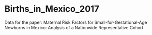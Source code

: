 # Births_in_Mexico_2017
Data for the paper: Maternal Risk Factors for Small-for-Gestational-Age Newborns in Mexico: Analysis of a Nationwide Representative Cohort
